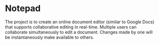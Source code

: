 # Notepad
The project is to create an online document editor (similar to Google Docs) that supports collaborative editing in real-time. Multiple users can collaborate simultaneously to edit a document. Changes made by one will be instantaneously make available to others.
